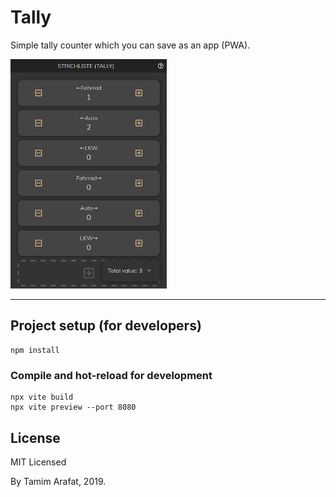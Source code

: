 # Tally

Simple tally counter which you can save as an app (PWA).

<img src="https://github.com/Wikinaut/tally/raw/master/src/assets/screenshot.png" alt="screenshot" width="250px">

---

## Project setup (for developers)

```
npm install
```

### Compile and hot-reload for development

```
npx vite build
npx vite preview --port 8080
```

## License

MIT Licensed

By Tamim Arafat, 2019.

